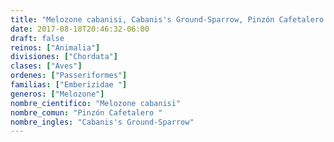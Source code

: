 ```yaml
---
title: "Melozone cabanisi, Cabanis's Ground-Sparrow, Pinzón Cafetalero "
date: 2017-08-18T20:46:32-06:00
draft: false
reinos: ["Animalia"]
divisiones: ["Chordata"]
clases: ["Aves"]
ordenes: ["Passeriformes"]
familias: ["Emberizidae "]
generos: ["Melozone"]
nombre_cientifico: "Melozone cabanisi"
nombre_comun: "Pinzón Cafetalero "
nombre_ingles: "Cabanis's Ground-Sparrow"
---
```

